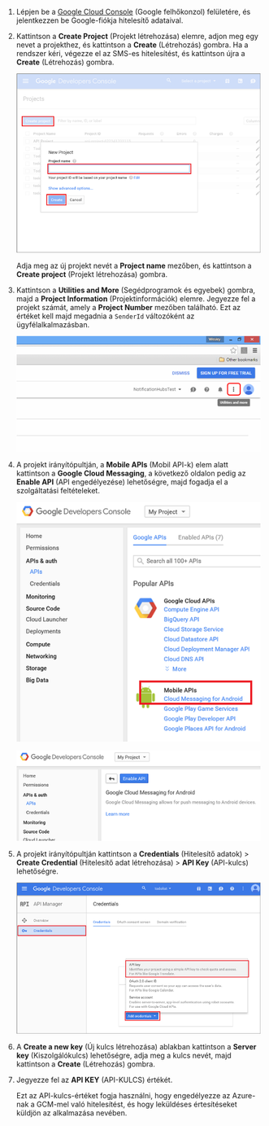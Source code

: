 
1. Lépjen be a [Google Cloud Console](https://console.developers.google.com/project) (Google felhőkonzol) felületére, és jelentkezzen be Google-fiókja hitelesítő adataival. 
 
2. Kattintson a **Create Project** (Projekt létrehozása) elemre, adjon meg egy nevet a projekthez, és kattintson a **Create** (Létrehozás) gombra. Ha a rendszer kéri, végezze el az SMS-es hitelesítést, és kattintson újra a **Create** (Létrehozás) gombra.

    ![](./media/mobile-services-enable-google-cloud-messaging/mobile-services-google-new-project.png)   

     Adja meg az új projekt nevét a **Project name** mezőben, és kattintson a **Create project** (Projekt létrehozása) gombra.

3. Kattintson a **Utilities and More** (Segédprogramok és egyebek) gombra, majd a **Project Information** (Projektinformációk) elemre. Jegyezze fel a projekt számát, amely a **Project Number** mezőben található. Ezt az értéket kell majd megadnia a `SenderId` változóként az ügyfélalkalmazásban.

    ![](./media/mobile-services-enable-google-cloud-messaging/notification-hubs-utilities-and-more.png)


4. A projekt irányítópultján, a **Mobile APIs** (Mobil API-k) elem alatt kattintson a **Google Cloud Messaging**, a következő oldalon pedig az **Enable API** (API engedélyezése) lehetőségre, majd fogadja el a szolgáltatási feltételeket. 

    ![GCM engedélyezése](./media/mobile-services-enable-google-cloud-messaging/enable-GCM.png)

    ![GCM engedélyezése](./media/mobile-services-enable-google-cloud-messaging/enable-gcm-2.png) 

5. A projekt irányítópultján kattintson a **Credentials** (Hitelesítő adatok) > **Create Credential** (Hitelesítő adat létrehozása) > **API Key** (API-kulcs) lehetőségre. 

    ![](./media/mobile-services-enable-google-cloud-messaging/mobile-services-google-create-server-key.png)

6. A **Create a new key** (Új kulcs létrehozása) ablakban kattintson a **Server key** (Kiszolgálókulcs) lehetőségre, adja meg a kulcs nevét, majd kattintson a **Create** (Létrehozás) gombra.

7. Jegyezze fel az **API KEY** (API-KULCS) értékét.

    Ezt az API-kulcs-értéket fogja használni, hogy engedélyezze az Azure-nak a GCM-mel való hitelesítést, és hogy leküldéses értesítéseket küldjön az alkalmazása nevében.




<!--HONumber=sep16_HO1-->


